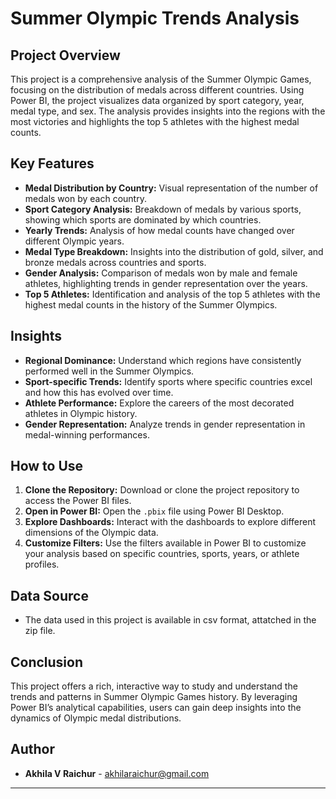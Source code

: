 
# Summer Olympic Trends Analysis

## Project Overview

This project is a comprehensive analysis of the Summer Olympic Games, focusing on the distribution of medals across different countries. Using Power BI, the project visualizes data organized by sport category, year, medal type, and sex. The analysis provides insights into the regions with the most victories and highlights the top 5 athletes with the highest medal counts.

## Key Features

- **Medal Distribution by Country:** Visual representation of the number of medals won by each country.
- **Sport Category Analysis:** Breakdown of medals by various sports, showing which sports are dominated by which countries.
- **Yearly Trends:** Analysis of how medal counts have changed over different Olympic years.
- **Medal Type Breakdown:** Insights into the distribution of gold, silver, and bronze medals across countries and sports.
- **Gender Analysis:** Comparison of medals won by male and female athletes, highlighting trends in gender representation over the years.
- **Top 5 Athletes:** Identification and analysis of the top 5 athletes with the highest medal counts in the history of the Summer Olympics.

## Insights

- **Regional Dominance:** Understand which regions have consistently performed well in the Summer Olympics.
- **Sport-specific Trends:** Identify sports where specific countries excel and how this has evolved over time.
- **Athlete Performance:** Explore the careers of the most decorated athletes in Olympic history.
- **Gender Representation:** Analyze trends in gender representation in medal-winning performances.

## How to Use

1. **Clone the Repository:** Download or clone the project repository to access the Power BI files.
2. **Open in Power BI:** Open the `.pbix` file using Power BI Desktop.
3. **Explore Dashboards:** Interact with the dashboards to explore different dimensions of the Olympic data.
4. **Customize Filters:** Use the filters available in Power BI to customize your analysis based on specific countries, sports, years, or athlete profiles.

## Data Source

- The data used in this project is available in csv format, attatched in the zip file.

## Conclusion

This project offers a rich, interactive way to study and understand the trends and patterns in Summer Olympic Games history. By leveraging Power BI’s analytical capabilities, users can gain deep insights into the dynamics of Olympic medal distributions.

## Author

- **Akhila V Raichur** - akhilaraichur@gmail.com

---
